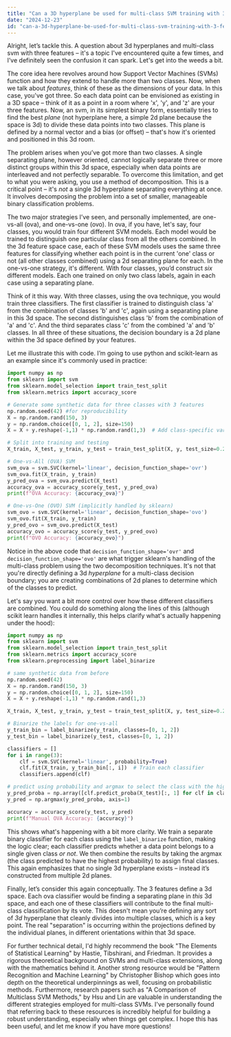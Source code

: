 ```yaml
---
title: "Can a 3D hyperplane be used for multi-class SVM training with 3 features?"
date: "2024-12-23"
id: "can-a-3d-hyperplane-be-used-for-multi-class-svm-training-with-3-features"
---
```


Alright, let’s tackle this. A question about 3d hyperplanes and multi-class svm with three features – it's a topic I've encountered quite a few times, and I’ve definitely seen the confusion it can spark. Let's get into the weeds a bit.

The core idea here revolves around how Support Vector Machines (SVMs) function and how they extend to handle more than two classes. Now, when we talk about *features*, think of these as the dimensions of your data. In this case, you've got three. So each data point can be envisioned as existing in a 3D space – think of it as a point in a room where 'x', 'y', and 'z' are your three features. Now, an svm, in its simplest binary form, essentially tries to find the best *plane* (not hyperplane here, a simple 2d plane because the space is 3d) to divide these data points into two classes. This plane is defined by a normal vector and a bias (or offset) – that's how it's oriented and positioned in this 3d room.

The problem arises when you’ve got more than two classes. A single separating plane, however oriented, cannot logically separate three or more distinct groups within this 3d space, especially when data points are interleaved and not perfectly separable. To overcome this limitation, and get to what you were asking, you use a method of decomposition. This is a critical point – it's *not* a single 3d hyperplane separating everything at once. It involves decomposing the problem into a set of smaller, manageable binary classification problems.

The two major strategies I’ve seen, and personally implemented, are one-vs-all (ova), and one-vs-one (ovo). In ova, if you have, let's say, four classes, you would train four different SVM models. Each model would be trained to distinguish one particular class from all the others combined. In the 3d feature space case, each of these SVM models uses the same three features for classifying whether each point is in the current 'one' class or not (all other classes combined) using a 2d separating plane for each. In the one-vs-one strategy, it's different. With four classes, you’d construct *six* different models. Each one trained on only two class labels, again in each case using a separating plane.

Think of it this way. With three classes, using the ova technique, you would train three classifiers. The first classifier is trained to distinguish class 'a' from the combination of classes 'b' and 'c', again using a separating plane in this 3d space. The second distinguishes class 'b' from the combination of 'a' and 'c'. And the third separates class 'c' from the combined 'a' and 'b' classes. In all three of these situations, the decision boundary is a 2d plane within the 3d space defined by your features.

Let me illustrate this with code. I’m going to use python and scikit-learn as an example since it's commonly used in practice:

```python
import numpy as np
from sklearn import svm
from sklearn.model_selection import train_test_split
from sklearn.metrics import accuracy_score

# Generate some synthetic data for three classes with 3 features
np.random.seed(42) #for reproducibility
X = np.random.rand(150, 3)
y = np.random.choice([0, 1, 2], size=150)
X = X + y.reshape(-1,1) * np.random.rand(1,3)  # Add class-specific variation

# Split into training and testing
X_train, X_test, y_train, y_test = train_test_split(X, y, test_size=0.2, random_state=42)

# One-vs-All (OVA) SVM
svm_ova = svm.SVC(kernel='linear', decision_function_shape='ovr')
svm_ova.fit(X_train, y_train)
y_pred_ova = svm_ova.predict(X_test)
accuracy_ova = accuracy_score(y_test, y_pred_ova)
print(f"OVA Accuracy: {accuracy_ova}")

# One-vs-One (OVO) SVM (implicitly handled by sklearn)
svm_ovo = svm.SVC(kernel='linear', decision_function_shape='ovo')
svm_ovo.fit(X_train, y_train)
y_pred_ovo = svm_ovo.predict(X_test)
accuracy_ovo = accuracy_score(y_test, y_pred_ovo)
print(f"OVO Accuracy: {accuracy_ovo}")

```

Notice in the above code that `decision_function_shape='ovr'` and `decision_function_shape='ovo'` are what trigger sklearn's handling of the multi-class problem using the two decomposition techniques. It's not that you're directly defining a 3d *hyperplane* for a multi-class decision boundary; you are creating combinations of 2d planes to determine which of the classes to predict.

Let's say you want a bit more control over how these different classifiers are combined. You could do something along the lines of this (although scikit learn handles it internally, this helps clarify what's actually happening under the hood):

```python
import numpy as np
from sklearn import svm
from sklearn.model_selection import train_test_split
from sklearn.metrics import accuracy_score
from sklearn.preprocessing import label_binarize

# same synthetic data from before
np.random.seed(42)
X = np.random.rand(150, 3)
y = np.random.choice([0, 1, 2], size=150)
X = X + y.reshape(-1,1) * np.random.rand(1,3)

X_train, X_test, y_train, y_test = train_test_split(X, y, test_size=0.2, random_state=42)

# Binarize the labels for one-vs-all
y_train_bin = label_binarize(y_train, classes=[0, 1, 2])
y_test_bin = label_binarize(y_test, classes=[0, 1, 2])

classifiers = []
for i in range(3):
    clf = svm.SVC(kernel='linear', probability=True)
    clf.fit(X_train, y_train_bin[:, i])  # Train each classifier
    classifiers.append(clf)

# predict using probability and argmax to select the class with the highest
y_pred_proba = np.array([clf.predict_proba(X_test)[:, 1] for clf in classifiers]).T
y_pred = np.argmax(y_pred_proba, axis=1)

accuracy = accuracy_score(y_test, y_pred)
print(f"Manual OVA Accuracy: {accuracy}")
```

This shows what's happening with a bit more clarity. We train a separate binary classifier for each class using the `label_binarize` function, making the logic clear; each classifier predicts whether a data point belongs to a single given class *or not*. We then combine the results by taking the argmax (the class predicted to have the highest probability) to assign final classes. This again emphasizes that no single 3d hyperplane exists – instead it’s constructed from multiple 2d planes.

Finally, let’s consider this again conceptually. The 3 features define a 3d space. Each ova classifier would be finding a separating plane in *this* 3d space, and each one of these classifiers will contribute to the final multi-class classification by its vote. This doesn't mean you’re defining any sort of *3d* hyperplane that cleanly divides into multiple classes, which is a key point. The real "separation" is occurring within the projections defined by the individual planes, in different orientations within that 3d space.

For further technical detail, I'd highly recommend the book "The Elements of Statistical Learning" by Hastie, Tibshirani, and Friedman. It provides a rigorous theoretical background on SVMs and multi-class extensions, along with the mathematics behind it. Another strong resource would be "Pattern Recognition and Machine Learning" by Christopher Bishop which goes into depth on the theoretical underpinnings as well, focusing on probabilistic methods. Furthermore, research papers such as "A Comparison of Multiclass SVM Methods," by Hsu and Lin are valuable in understanding the different strategies employed for multi-class SVMs. I've personally found that referring back to these resources is incredibly helpful for building a robust understanding, especially when things get complex. I hope this has been useful, and let me know if you have more questions!
